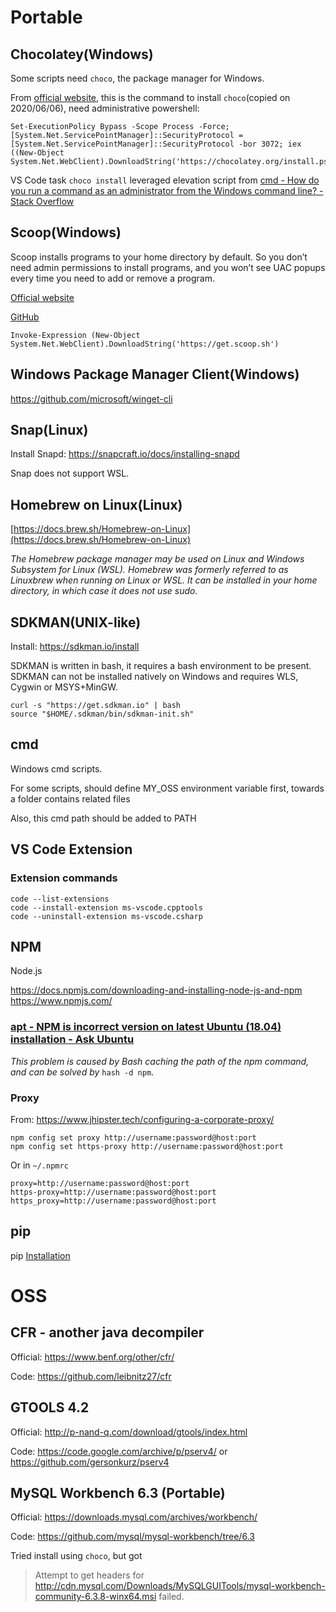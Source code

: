 # Portable

## Chocolatey(Windows)

Some scripts need `choco`, the package manager for Windows.

From [official website](https://chocolatey.org/install), this is the command to install `choco`(copied on 2020/06/06), need administrative powershell:

```
Set-ExecutionPolicy Bypass -Scope Process -Force; [System.Net.ServicePointManager]::SecurityProtocol = [System.Net.ServicePointManager]::SecurityProtocol -bor 3072; iex ((New-Object System.Net.WebClient).DownloadString('https://chocolatey.org/install.ps1'))
```

VS Code task `choco install` leveraged elevation script from [cmd - How do you run a command as an administrator from the Windows command line? - Stack Overflow](https://stackoverflow.com/questions/5944180/how-do-you-run-a-command-as-an-administrator-from-the-windows-command-line/5953967)

## Scoop(Windows)

Scoop installs programs to your home directory by default. So you don’t need admin permissions to install programs, and you won’t see UAC popups every time you need to add or remove a program.

[Official website](https://scoop.sh/)

[GitHub](https://github.com/lukesampson/scoop)

```
Invoke-Expression (New-Object System.Net.WebClient).DownloadString('https://get.scoop.sh')
```

## Windows Package Manager Client(Windows)

https://github.com/microsoft/winget-cli

## Snap(Linux)

Install Snapd: https://snapcraft.io/docs/installing-snapd

Snap does not support WSL.

## Homebrew on Linux(Linux)

[https://docs.brew.sh/Homebrew-on-Linux](https://docs.brew.sh/Homebrew-on-Linux)

*The Homebrew package manager may be used on Linux and Windows Subsystem for Linux (WSL). Homebrew was formerly referred to as Linuxbrew when running on Linux or WSL. It can be installed in your home directory, in which case it does not use sudo.*

## SDKMAN(UNIX-like)

Install: https://sdkman.io/install

SDKMAN is written in bash, it requires a bash environment to be present.  
SDKMAN can not be installed natively on Windows and requires WLS, Cygwin or MSYS+MinGW.

```
curl -s "https://get.sdkman.io" | bash
source "$HOME/.sdkman/bin/sdkman-init.sh"
```

## cmd

Windows cmd scripts.

For some scripts, should define MY\_OSS environment variable first, towards a folder contains related files

Also, this cmd path should be added to PATH

## VS Code Extension

### Extension commands

```
code --list-extensions
code --install-extension ms-vscode.cpptools
code --uninstall-extension ms-vscode.csharp
```

## NPM

Node.js

https://docs.npmjs.com/downloading-and-installing-node-js-and-npm
https://www.npmjs.com/


### [apt - NPM is incorrect version on latest Ubuntu (18.04) installation - Ask Ubuntu](https://askubuntu.com/questions/1036278/npm-is-incorrect-version-on-latest-ubuntu-18-04-installation)

_This problem is caused by Bash caching the path of the npm command, and can be solved by_ `hash -d npm`.

### Proxy

From: https://www.jhipster.tech/configuring-a-corporate-proxy/

```
npm config set proxy http://username:password@host:port
npm config set https-proxy http://username:password@host:port
```
Or in `~/.npmrc`

```
proxy=http://username:password@host:port
https-proxy=http://username:password@host:port
https_proxy=http://username:password@host:port
```



## pip

pip [Installation](https://pip.pypa.io/en/stable/installing/)


# OSS

## CFR - another java decompiler

Official: https://www.benf.org/other/cfr/

Code: https://github.com/leibnitz27/cfr

## GTOOLS 4.2

Official: http://p-nand-q.com/download/gtools/index.html

Code: https://code.google.com/archive/p/pserv4/ or https://github.com/gersonkurz/pserv4

## MySQL Workbench 6.3 (Portable)

Official: https://downloads.mysql.com/archives/workbench/

Code: https://github.com/mysql/mysql-workbench/tree/6.3

Tried install using `choco`, but got

> Attempt to get headers for http://cdn.mysql.com/Downloads/MySQLGUITools/mysql-workbench-community-6.3.8-winx64.msi failed.